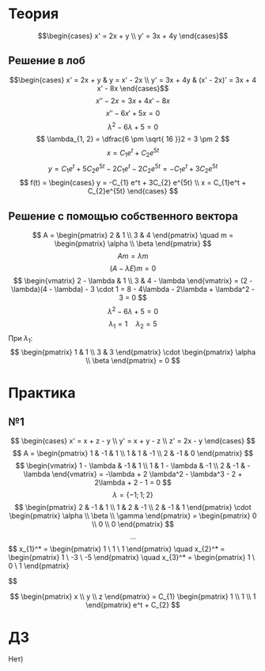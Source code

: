 # Теория
$$\begin{cases}
x' = 2x + y \\
y' = 3x + 4y
\end{cases}$$
## Решение в лоб
$$\begin{cases}
x' = 2x + y & y = x' - 2x \\
y' = 3x + 4y & (x' - 2x)' = 3x + 4 x' - 8x
\end{cases}$$
$$
x'' - 2x = 3x + 4x' -  8x
$$
$$
x'' - 6x' + 5x = 0
$$
$$
\lambda^2 - 6\lambda + 5 = 0
$$
$$
\lambda_{1, 2} = \dfrac{6 \pm \sqrt{ 16 }}2 = 3 \pm 2
$$
$$
x = C_{1} e ^t + C_{2} e^{5t}
$$
$$
y = C_{1} e^t + 5C_{2}e^{5t} - 2C_{1} e^t - 2C_{2}e^{5t} = -C_{1}e^t + 3C_{2} e^{5t}
$$
$$
f(t) = \begin{cases}
y = -C_{1} e^t + 3C_{2} e^{5t} \\
x = C_{1}e^t + C_{2}e^{5t}
\end{cases}
$$
## Решение с помощью собственного вектора
$$
A = \begin{pmatrix}
2 & 1 \\
3 & 4
\end{pmatrix} \quad m = \begin{pmatrix}
\alpha \\
\beta
\end{pmatrix}
$$
$$
Am = \lambda m
$$
$$
(A - \lambda E) m = 0
$$
$$
\begin{vmatrix}
2 - \lambda & 1 \\
3 & 4 - \lambda
\end{vmatrix} = (2 - \lambda)(4 - \lambda) - 3 \cdot 1 = 8 - 4\lambda - 2\lambda + \lambda^2 - 3 = 0
$$
$$
\lambda^2 - 6\lambda + 5 = 0
$$
$$
\lambda_{1} = 1 \quad \lambda_{2} = 5
$$
При $\lambda_{1}$:
$$
\begin{pmatrix}
1 & 1 \\
3 & 3
\end{pmatrix} \cdot \begin{pmatrix}
\alpha \\
\beta
\end{pmatrix} = 0
$$
# Практика
## №1
$$
\begin{cases}
x' = x + z - y \\
y' = x + y - z \\
z' = 2x - y
\end{cases}
$$
$$
A = \begin{pmatrix}
1 & -1 & 1 \\
1 & 1 & -1 \\
2 & -1 & 0
\end{pmatrix}
$$
$$
\begin{vmatrix}
1 - \lambda & -1 & 1 \\
1 & 1 - \lambda & -1 \\
2 & -1 & -\lambda
\end{vmatrix} = -\lambda + 2 \lambda^2 - \lambda^3 - 2 + 2\lambda + 2 - 1 = 0
$$
$$
\lambda = \left\{-1; 1; 2\right\} 
$$
$$
\begin{pmatrix}
2 & -1 & 1 \\
1 & 2 & -1 \\
2 & -1 & 1
\end{pmatrix} \cdot \begin{pmatrix}
\alpha \\
\beta \\
\gamma
\end{pmatrix} = \begin{pmatrix}
0 \\
0 \\
0
\end{pmatrix}
$$
$$\ldots$$
$$
x_{1}^* = \begin{pmatrix}
1 \\
1 \\
1
\end{pmatrix} \quad
x_{2}^* = \begin{pmatrix}
1 \\
-3 \\
-5
\end{pmatrix} \quad
x_{3}^* = \begin{pmatrix}
1 \\
0 \\
1
\end{pmatrix}

$$

$$
\begin{pmatrix}
x \\
y \\
z
\end{pmatrix} = C_{1} \begin{pmatrix}
1 \\
1 \\
1
\end{pmatrix}
e^t + C_{2}
$$
# ДЗ
Нет)